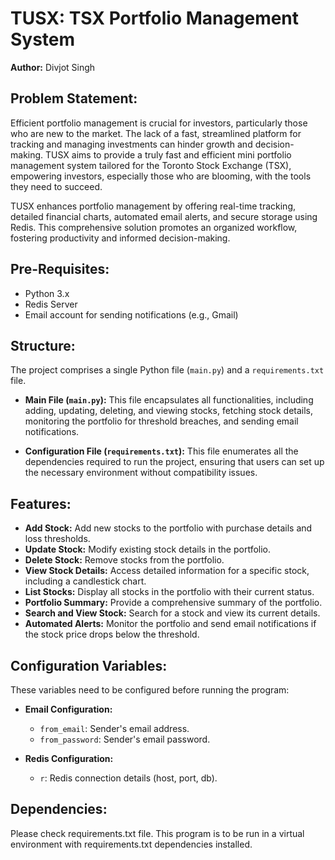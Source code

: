 # TUSX: TSX Portfolio Management System
**Author:** Divjot Singh

## Problem Statement:

Efficient portfolio management is crucial for investors, particularly those who are new to the market. The lack of a fast, streamlined platform for tracking and managing investments can hinder growth and decision-making. TUSX aims to provide a truly fast and efficient mini portfolio management system tailored for the Toronto Stock Exchange (TSX), empowering investors, especially those who are blooming, with the tools they need to succeed.

TUSX enhances portfolio management by offering real-time tracking, detailed financial charts, automated email alerts, and secure storage using Redis. This comprehensive solution promotes an organized workflow, fostering productivity and informed decision-making.

## Pre-Requisites:

- Python 3.x
- Redis Server
- Email account for sending notifications (e.g., Gmail)

## Structure:

The project comprises a single Python file (`main.py`) and a `requirements.txt` file.

- **Main File (`main.py`):**
  This file encapsulates all functionalities, including adding, updating, deleting, and viewing stocks, fetching stock details, monitoring the portfolio for threshold breaches, and sending email notifications.

- **Configuration File (`requirements.txt`):**
  This file enumerates all the dependencies required to run the project, ensuring that users can set up the necessary environment without compatibility issues.

## Features:

- **Add Stock:** Add new stocks to the portfolio with purchase details and loss thresholds.
- **Update Stock:** Modify existing stock details in the portfolio.
- **Delete Stock:** Remove stocks from the portfolio.
- **View Stock Details:** Access detailed information for a specific stock, including a candlestick chart.
- **List Stocks:** Display all stocks in the portfolio with their current status.
- **Portfolio Summary:** Provide a comprehensive summary of the portfolio.
- **Search and View Stock:** Search for a stock and view its current details.
- **Automated Alerts:** Monitor the portfolio and send email notifications if the stock price drops below the threshold.

## Configuration Variables:
These variables need to be configured before running the program:

- **Email Configuration:**
  - `from_email`: Sender's email address.
  - `from_password`: Sender's email password.

- **Redis Configuration:**
  - `r`: Redis connection details (host, port, db).

## Dependencies:
Please check requirements.txt file. This program is to be run in a virtual environment with requirements.txt dependencies installed.
